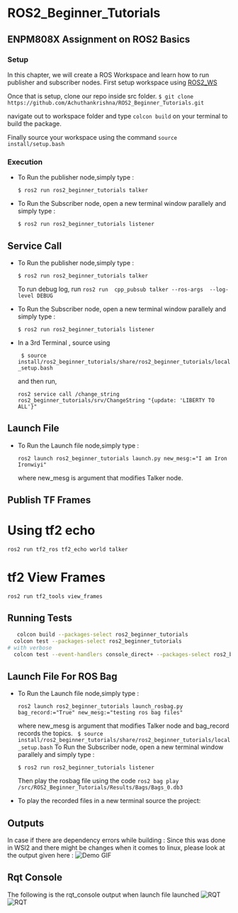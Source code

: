 # ROS2_Beginner_Tutorials
## ENPM808X Assignment on ROS2 Basics

### Setup

In this chapter, we will create a ROS Workspace and learn how to run publisher and subscriber nodes.
First setup workspace using [ROS2_WS](https://docs.ros.org/en/humble/Tutorials/Beginner-Client-Libraries/Creating-A-Workspace/Creating-A-Workspace.html)

Once that is setup, clone our repo inside src folder.
```$ git clone  https://github.com/Achuthankrishna/ROS2_Beginner_Tutorials.git```

navigate out to workspace folder and type `colcon build` on your terminal to build the package.

Finally source your workspace using the command ```source install/setup.bash```

### Execution
 - To Run the publisher node,simply type :

    ```$ ros2 run ros2_beginner_tutorials talker```

 - To Run the Subscriber node, open a new terminal window parallely and simply type :

    ```$ ros2 run ros2_beginner_tutorials listener```
## Service Call
 - To Run the publisher node,simply type :

    ```$ ros2 run ros2_beginner_tutorials talker```
    
   To run debug log, run 
   ```ros2 run  cpp_pubsub talker --ros-args  --log-level DEBUG```

 - To Run the Subscriber node, open a new terminal window parallely and simply type :

    ```$ ros2 run ros2_beginner_tutorials listener```
- In a 3rd Terminal , source using 
  
   ``` $ source install/ros2_beginner_tutorials/share/ros2_beginner_tutorials/local_setup.bash```
   
   and then run,
   
   ```ros2 service call /change_string ros2_beginner_tutorials/srv/ChangeString "{update: 'LIBERTY TO ALL'}" ```


## Launch File
 - To Run the Launch file node,simply type :

    ```ros2 launch ros2_beginner_tutorials launch.py new_mesg:="I am Iron Ironwiyi"```

    where new_mesg is argument that modifies Talker node.

## Publish TF Frames

   # Using tf2 echo
   ```ros2 run tf2_ros tf2_echo world talker```   
   # tf2 View Frames
   ```ros2 run tf2_tools view_frames```
## Running Tests
```bash
   colcon build --packages-select ros2_beginner_tutorials
  colcon test --packages-select ros2_beginner_tutorials
# with verbose
  colcon test --event-handlers console_direct+ --packages-select ros2_beginner_tutorials
```

## Launch File For ROS Bag
 - To Run the Launch file node,simply type :

    ```ros2 launch ros2_beginner_tutorials launch_rosbag.py bag_record:="True" new_mesg:="testing ros bag files"```

    where new_mesg is argument that modifies Talker node and bag_record records the topics.
     ``` $ source install/ros2_beginner_tutorials/share/ros2_beginner_tutorials/local_setup.bash```
    To Run the Subscriber node, open a new terminal window parallely and simply type :

    ```$ ros2 run ros2_beginner_tutorials listener```
   
   Then play the rosbag file using the code 
   ```ros2 bag play /src/ROS2_Beginner_Tutorials/Results/Bags/Bags_0.db3```

 - To play the recorded files in a new terminal source the project:   
## Outputs
In case if there are dependency errors while building : Since this was done in WSl2 and there might be changes when it comes to linux, please look at the output given here :
![Demo GIF](./Results/ServiceOutput.gif)
## Rqt Console
The following is the rqt_console output when launch file launched
![RQT](./Results/rqt22.png)
![RQT](./Results/rqt3.png)